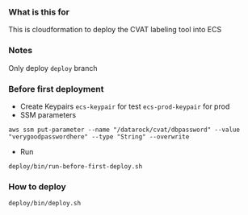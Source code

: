 ### What is this for
This is cloudformation to deploy the CVAT labeling tool into ECS

### Notes
Only deploy `deploy` branch

### Before first deployment
- Create Keypairs
  `ecs-keypair` for test
  `ecs-prod-keypair` for prod
- SSM parameters
```
aws ssm put-parameter --name "/datarock/cvat/dbpassword" --value "verygoodpasswordhere" --type "String" --overwrite
```
- Run
```
deploy/bin/run-before-first-deploy.sh
```

### How to deploy
```
deploy/bin/deploy.sh
```
